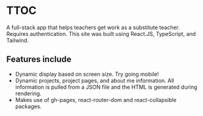 # TTOC

A full-stack app that helps teachers get work as a substitute teacher. Requires authentication. This site was built using React.JS, TypeScript, and Tailwind.

## Features include

- Dynamic display based on screen size. Try going mobile!
- Dynamic projects, project pages, and about me information. All information is pulled from a JSON file and the HTML is generated during rendering.
- Makes use of gh-pages, react-router-dom and react-collapsible packages.